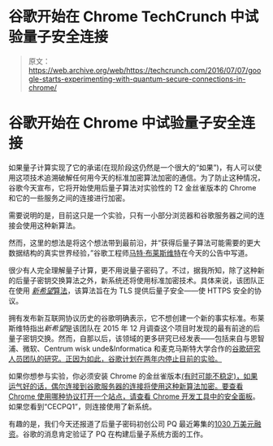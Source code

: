 # 谷歌开始在 Chrome TechCrunch 中试验量子安全连接

> 原文：<https://web.archive.org/web/https://techcrunch.com/2016/07/07/google-starts-experimenting-with-quantum-secure-connections-in-chrome/>

# 谷歌开始在 Chrome 中试验量子安全连接

如果量子计算实现了它的承诺(在现阶段这仍然是一个很大的“如果”)，有人可以使用这项技术追溯破解任何用今天的标准加密算法加密的通信。为了防止这种情况，谷歌今天宣布，它将开始使用后量子算法对实验性的 T2 金丝雀版本的 Chrome 和它的一些服务之间的连接进行加密。

需要说明的是，目前这只是一个实验，只有一小部分浏览器和谷歌服务器之间的连接会使用这种新算法。

然而，这里的想法是将这个想法带到最前沿，并“获得后量子算法可能需要的更大数据结构的真实世界经验，”谷歌工程师[马特·布莱斯维特](https://web.archive.org/web/20221208230552/https://www.linkedin.com/in/asdfasdfsadfsadfasdfasdf)在今天的公告中写道。

很少有人完全理解量子计算，更不用说量子密码了。不过，据我所知，除了这种新的后量子密钥交换算法之外，新系统还将使用标准加密技术。具体来说，该团队正在使用 [*新希望*算法](https://web.archive.org/web/20221208230552/https://eprint.iacr.org/2015/1092.pdf)，该算法旨在为 TLS 提供后量子安全——使 HTTPS 安全的协议。

拥有发布新互联网协议历史的谷歌明确表示，它不想创建一个新的事实标准。布莱斯维特指出*新希望*是该团队在 2015 年 12 月调查这个项目时发现的最有前途的后量子密钥交换。然而，自那以后，该领域的更多研究已经发表——包括来自与恩智浦、微软、Centrum wisk unde&Informatica 和麦克马斯特大学合作的[谷歌研究人员团队的研究。正因为如此，谷歌计划在两年内停止目前的实验。](https://web.archive.org/web/20221208230552/https://eprint.iacr.org/2016/659)

如果你想参与实验，你必须安装 Chrome 的金丝雀版本[(有时可能不稳定)，如果运气好的话，偶尔连接到谷歌服务器的连接将使用这种新算法加密。要查看 Chrome 使用哪种协议打开一个站点，请查看 Chrome 开发工具中的](https://web.archive.org/web/20221208230552/https://www.google.com/chrome/browser/canary.html)[安全面板](https://web.archive.org/web/20221208230552/https://developers.google.com/web/updates/2015/12/security-panel?hl=en)。如果您看到“CECPQ1”，则连接使用了新系统。

有趣的是，我们今天还报道了后量子密码初创公司 PQ 最近筹集的[1030 万美元融资](https://web.archive.org/web/20221208230552/https://beta.techcrunch.com/2016/07/07/quantum-encryption-startup-pq-bags-10-3m-series-a/)。谷歌的消息肯定验证了 PQ 在构建后量子系统方面的工作。